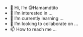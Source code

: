 - 👋 Hi, I’m @Hamamdtito
- 👀 I’m interested in ...
- 🌱 I’m currently learning ...
- 💞️ I’m looking to collaborate on ...
- 📫 How to reach me ...

<!---
Hamamdtito/Hamamdtito is a ✨ special ✨ repository because its `README.md` (this file) appears on your GitHub profile.
You can click the Preview link to take a look at your changes.
--->
